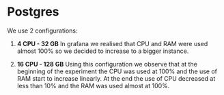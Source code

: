 # Postgres

We use 2 configurations:

1. **4 CPU - 32 GB**
In grafana we realised that CPU and RAM were used almost 100% so we decided to increase to a bigger instance.

2. **16 CPU - 128 GB**
Using this configuration we observe that at the beginning of the experiment the CPU was used at 100% and the use of RAM start to increase linearly. At the end the use of CPU decreased at less than 10% and the RAM was used almost at 100%.
